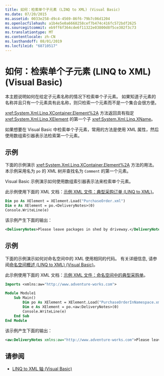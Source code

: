 ```yaml
---
title: 如何：检索单个子元素 (LINQ to XML) (Visual Basic)
ms.date: 07/20/2015
ms.assetid: 0033e258-d9c4-4569-86f6-79b7c06d1204
ms.openlocfilehash: a1b4e5e0a6668258cef7b474c416fc572bdf2625
ms.sourcegitcommit: eb9ff6f364cde6f11322e03800d8f5ce302f3c73
ms.translationtype: MT
ms.contentlocale: zh-CN
ms.lasthandoff: 08/01/2019
ms.locfileid: "68710517"
---
```

# <a name="how-to-retrieve-a-single-child-element-linq-to-xml-visual-basic"></a>如何：检索单个子元素 (LINQ to XML) (Visual Basic)
本主题说明如何在给定子元素名称的情况下检索单个子元素。 如果知道子元素的名称并且只有一个元素具有此名称，则只检索一个元素而不是一个集合会很方便。  
  
 <xref:System.Xml.Linq.XContainer.Element%2A> 方法返回具有指定 <xref:System.Xml.Linq.XElement> 的第一个子 <xref:System.Xml.Linq.XName>。  
  
 如果想要在 Visual Basic 中检索单个子元素，常用的方法是使用 XML 属性，然后使用数组索引器表示法检索第一个元素。  
  
## <a name="example"></a>示例  
 下面的示例演示 <xref:System.Xml.Linq.XContainer.Element%2A> 方法的用法。 本示例采用名为 `po` 的 XML 树并查找名为 `Comment` 的第一个元素。  
  
 Visual Basic 示例演示如何使用数组索引器表示法来检索单个元素。  
  
 此示例使用下面的 XML 文档：[示例 XML 文件：典型采购订单 (LINQ to XML)](../../../../visual-basic/programming-guide/concepts/linq/sample-xml-file-typical-purchase-order-linq-to-xml.md)。  
  
```vb  
Dim po As XElement = XElement.Load("PurchaseOrder.xml")  
Dim e As XElement = po.<DeliveryNotes>(0)  
Console.WriteLine(e)  
```  
  
 该示例产生下面的输出：  
  
```xml  
<DeliveryNotes>Please leave packages in shed by driveway.</DeliveryNotes>  
```  
  
## <a name="example"></a>示例  
 下面的示例演示如何对命名空间中的 XML 使用相同的代码。 有关详细信息, 请参阅[命名空间概述 (LINQ to XML) (Visual Basic)](namespaces-overview-linq-to-xml.md)。  
  
 此示例使用下面的 XML 文档：[示例 XML 文件：命名空间中的典型采购单](../../../../visual-basic/programming-guide/concepts/linq/sample-xml-file-typical-purchase-order-in-a-namespace.md)。  
  
```vb  
Imports <xmlns:aw="http://www.adventure-works.com">  
  
Module Module1  
    Sub Main()  
        Dim po As XElement = XElement.Load("PurchaseOrderInNamespace.xml")  
        Dim e As XElement = po.<aw:DeliveryNotes>(0)  
        Console.WriteLine(e)  
    End Sub  
End Module  
```  
  
 该示例产生下面的输出：  
  
```xml  
<aw:DeliveryNotes xmlns:aw="http://www.adventure-works.com">Please leave packages in shed by driveway.</aw:DeliveryNotes>  
```  
  
## <a name="see-also"></a>请参阅

- [LINQ to XML 轴 (Visual Basic)](../../../../visual-basic/programming-guide/concepts/linq/linq-to-xml-axes.md)
